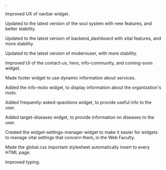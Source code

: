.

Improved UX of navbar widget.

Updated to the latest version of the soul system with new features, and better stability.

Updated to the latest version of backend_dashboard with vital features, and more stability.

Updated to the latest version of modernuser, with more stability.

Improved UI of the contact-us, hero, info-community, and coming-soon widget.

Made footer widget to use dynamic information about services.

Added the info-moto widget, to display information about the organization's moto.

Added frequently-asked-questions widget, to provide useful info to the user.

Added target-diseases widget, to provide information on diseases to the user.

Created the widget-settings-manager widget to make it easier for widgets to manage vital settings that concern them, in the Web Faculty.

Made the global.css important stylesheet automatically insert to every HTML page.

Improved typing.